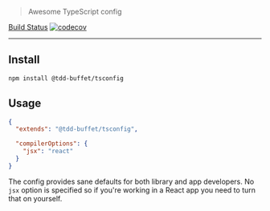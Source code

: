 > Awesome TypeScript config

[Build Status](https://github.com/NiGhTTraX/tdd-buffet/workflows/Tests/badge.svg) [![codecov](https://codecov.io/gh/NiGhTTraX/tdd-buffet/branch/master/graph/badge.svg)](https://codecov.io/gh/NiGhTTraX/tdd-buffet)

----

## Install

```sh
npm install @tdd-buffet/tsconfig
```

## Usage

```json
{
  "extends": "@tdd-buffet/tsconfig",

  "compilerOptions": {
    "jsx": "react"
  }
}
```

The config provides sane defaults for both library and app developers. No `jsx` option is specified so if you're working in a React app you need to turn that on yourself.
